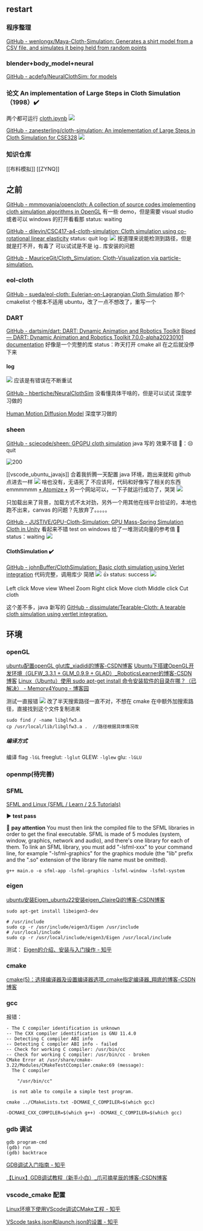## restart
### 程序整理
[GitHub - wenlongx/Maya-Cloth-Simulation: Generates a shirt model from a CSV file, and simulates it being held from random points](https://github.com/wenlongx/Maya-Cloth-Simulation)

### blender+body_model+neural
[GitHub - acdefg/NeuralClothSim: for models](https://github.com/acdefg/NeuralClothSim)

### 论文 An implementation of Large Steps in Cloth Simulation（1998）✔️
两个都可运行
[cloth.ipynb](https://github.com/MeghaS94/Cloth-simulator/blob/main/cloth.ipynb)
![](https://raw.githubusercontent.com/acdefg/cdn/main/obsidian/202311040948663.png)

[GitHub - zanesterling/cloth-simulation: An implementation of Large Steps in Cloth Simulation for CSE328](https://github.com/zanesterling/cloth-simulation/tree/master)
![](https://raw.githubusercontent.com/acdefg/cdn/main/obsidian/202311040944821.png)

### 知识仓库
[[布料模拟]]
[[ZYNQ]]

## 之前
[GitHub - mmmovania/opencloth: A collection of source codes implementing cloth simulation algorithms in OpenGL](https://github.com/mmmovania/opencloth)
有一些 demo，但是需要 visual studio
或者可以 windows 的打开看看那
status: waiting

[GitHub - dilevin/CSC417-a4-cloth-simulation: Cloth simulation using co-rotational linear elasticity](https://github.com/dilevin/CSC417-a4-cloth-simulation)
status: quit
log: 
![](https://raw.githubusercontent.com/acdefg/cdn/main/obsidian/202308241317665.png)
按道理来说能检测到路径，但是就是打不开，有毒了
可以试试是不是 ig.. 库安装的问题

[GitHub - MauriceGit/Cloth\_Simulation: Cloth-Visualization via particle-simulation.](https://github.com/MauriceGit/Cloth_Simulation)

### eol-cloth
[GitHub - sueda/eol-cloth: Eulerian-on-Lagrangian Cloth Simulation](https://github.com/sueda/eol-cloth)
那个 cmakelist 个根本不适用 ubuntu，改了一点不想改了，重写一个

### DART
[GitHub - dartsim/dart: DART: Dynamic Animation and Robotics Toolkit](https://github.com/dartsim/dart)
[Biped — DART: Dynamic Animation and Robotics Toolkit 7.0.0-alpha20230101 documentation](https://dart.readthedocs.io/en/latest/user_guide/tutorials/biped.html)
好像是一个完整的库
status：昨天打开 cmake all 在之后就没停下来
#### log
![](https://raw.githubusercontent.com/acdefg/cdn/main/obsidian/202309010855320.png)
应该是有错误在不断重试

[GitHub - hbertiche/NeuralClothSim](https://github.com/hbertiche/NeuralClothSim)
没看懂具体干啥的，但是可以试试
深度学习做的

[Human Motion Diffusion Model](https://guytevet.github.io/mdm-page/)
深度学习做的

### sheen
[GitHub - sciecode/sheen: GPGPU cloth simulation](https://github.com/sciecode/sheen)
java 写的
效果不错
📍：😒 quit

![200](https://raw.githubusercontent.com/acdefg/cdn/main/obsidian/202308311743254.png)

[[vscode_ubuntu_javajs]]
合着我折腾一天配置 java 环境，跑出来就和 github 点进去一样
![](https://raw.githubusercontent.com/acdefg/cdn/main/obsidian/202309011152845.png)
啥也没有，无语死了
不应该阿，代码和好像写了相关的东西 emmmmmm
[• Atomize •](https://sciecode.com/)
另一个网站可以，一下子就运行成功了，哭哭
![](https://raw.githubusercontent.com/acdefg/cdn/main/obsidian/202309011439278.png)

只加载出来了背景，加载方式不太对劲，另外一个用其他在线平台验证的，本地也跑不出来，canvas 的问题？先放弃了。。。。。


[GitHub - JUSTIVE/GPU-Cloth-Simulation: GPU Mass-Spring Simulation Cloth in Unity](https://github.com/JUSTIVE/GPU-Cloth-Simulation)
看起来不错
test on windows
给了一堆测试向量的参考值
📍status：waiting
![](https://raw.githubusercontent.com/acdefg/cdn/main/obsidian/202308311738274.png)

#### ClothSimulation ✔️
[GitHub - johnBuffer/ClothSimulation: Basic cloth simulation using Verlet integration](https://github.com/johnBuffer/ClothSimulation)
代码完整，调用库少
简陋
![](https://raw.githubusercontent.com/acdefg/cdn/main/obsidian/202308311646565.png)
👍 status: success
![](https://raw.githubusercontent.com/acdefg/cdn/main/obsidian/202308311716756.png)

Left click 	Move view
Wheel 	Zoom
Right click 	Move cloth
Middle click 	Cut cloth

这个差不多，java 新写的
[GitHub - dissimulate/Tearable-Cloth: A tearable cloth simulation using vertlet integration.](https://github.com/dissimulate/Tearable-Cloth)

## 环境
### openGL
[ubuntu配置openGL glut库\_xiadidi的博客-CSDN博客](https://blog.csdn.net/xiadidi/article/details/50867241)
[Ubuntu下搭建OpenGL开发环境（GLFW\_3.3.1 + GLM\_0.9.9 + GLAD）\_RoboticsLearner的博客-CSDN博客](https://blog.csdn.net/l1216766050/article/details/102787618)
[Linux（Ubuntu）使用 sudo apt-get install 命令安装软件的目录在哪？（已解决） - Memory4Young - 博客园](https://www.cnblogs.com/memory4young/p/where-is-sudo-apt-get-install-package-file-path.html)

测试一直报错
![](https://raw.githubusercontent.com/acdefg/cdn/main/obsidian/202309011712246.png)
改了半天搜索路径一直不对，不想在 cmake 在中额外加搜索路径，直接找到这个文件复制进来
```
sudo find / -name libglfw3.a
cp /usr/local/lib/libglfw3.a .  //路径根据具体情况改
```
##### 编译方式
编译 flag
`-lGL`
freeglut:
`-lglut`
GLEW:
`-lglew`
glu:
`-lGLU`

### openmp(待完善)

### SFML
[SFML and Linux (SFML / Learn / 2.5 Tutorials)](https://www.sfml-dev.org/tutorials/2.5/start-linux.php)

**▶️ test pass**

📢 **pay attention**
You must then link the compiled file to the SFML libraries in order to get the final executable. SFML is made of 5 modules (system, window, graphics, network and audio), and there's one library for each of them.
To link an SFML library, you must add "-lsfml-xxx" to your command line, for example "-lsfml-graphics" for the graphics module (the "lib" prefix and the ".so" extension of the library file name must be omitted).
```
g++ main.o -o sfml-app -lsfml-graphics -lsfml-window -lsfml-system
```

### eigen

[ubuntu安装Eigen\_ubuntu22安装eigen\_ClaireQi的博客-CSDN博客](https://blog.csdn.net/wangxiao7474/article/details/103422616)

```
sudo apt-get install libeigen3-dev
```
```
# /usr/include
sudo cp -r /usr/include/eigen3/Eigen /usr/include
# /usr/local/include
sudo cp -r /usr/local/include/eigen3/Eigen /usr/local/include
```
测试：
[Eigen的介绍、安装与入门操作 - 知乎](https://zhuanlan.zhihu.com/p/462494086)

### cmake
[cmake(5)：选择编译器及设置编译器选项\_cmake指定编译器\_翔底的博客-CSDN博客](https://blog.csdn.net/rangfei/article/details/108862896#t3)

### gcc

报错：
```ad-failure
- The C compiler identification is unknown
-- The CXX compiler identification is GNU 11.4.0
-- Detecting C compiler ABI info
-- Detecting C compiler ABI info - failed
-- Check for working C compiler: /usr/bin/cc
-- Check for working C compiler: /usr/bin/cc - broken
CMake Error at /usr/share/cmake-3.22/Modules/CMakeTestCCompiler.cmake:69 (message):
  The C compiler

    "/usr/bin/cc"

  is not able to compile a simple test program.

```

```shell
cmake ../CMakeLists.txt -DCMAKE_C_COMPILER=$(which gcc)
```


```shell
-DCMAKE_CXX_COMPILER=$(which g++) -DCMAKE_C_COMPILER=$(which gcc)
```

### gdb 调试

```shell
gdb program-cmd
(gdb) run
(gdb) backtrace
```

[GDB调试入门指南 - 知乎](https://zhuanlan.zhihu.com/p/74897601)

[【Linux】GDB调试教程（新手小白）\_爪可摘星辰的博客-CSDN博客](https://blog.csdn.net/lovely_dzh/article/details/109160337#t12)


### vscode_cmake 配置
[Linux环境下使用VScode调试CMake工程 - 知乎](https://zhuanlan.zhihu.com/p/618043511)

[VScode tasks.json和launch.json的设置 - 知乎](https://zhuanlan.zhihu.com/p/92175757)